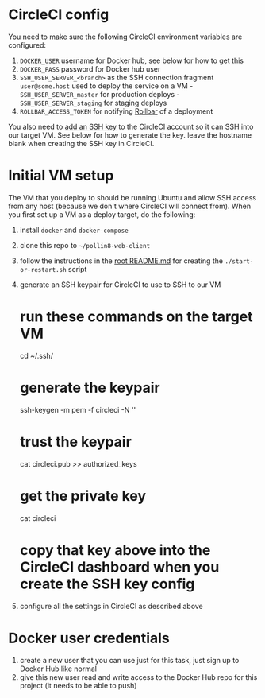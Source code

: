 # CircleCI config
You need to make sure the following CircleCI environment variables are configured:

  1. `DOCKER_USER` username for Docker hub, see below for how to get this
  1. `DOCKER_PASS` password for Docker hub user
  1. `SSH_USER_SERVER_<branch>` as the SSH connection fragment `user@some.host` used to deploy the service on a VM
    - `SSH_USER_SERVER_master` for production deploys
    - `SSH_USER_SERVER_staging` for staging deploys
  1. `ROLLBAR_ACCESS_TOKEN` for notifying [Rollbar](https://docs.rollbar.com/reference#section-authentication) of a deployment

You also need to [add an SSH key](https://circleci.com/docs/2.0/add-ssh-key/) to the CircleCI account so it can SSH into
our target VM. See below for how to generate the key. leave the hostname blank when creating the SSH key in CircleCI.

# Initial VM setup

The VM that you deploy to should be running Ubuntu and allow SSH access from any host (because we don't where CircleCI
will connect from). When you first set up a VM as a deploy target, do the following:

  1. install `docker` and `docker-compose`
  1. clone this repo to `~/pollin8-web-client`
  1. follow the instructions in the [root README.md](../README.md) for creating the `./start-or-restart.sh` script
  1. generate an SSH keypair for CircleCI to use to SSH to our VM

        # run these commands on the target VM
        cd ~/.ssh/
        # generate the keypair
        ssh-keygen -m pem -f circleci -N ''
        # trust the keypair
        cat circleci.pub >> authorized_keys
        # get the private key
        cat circleci
        # copy that key above into the CircleCI dashboard when you create the SSH key config

  1. configure all the settings in CircleCI as described above

# Docker user credentials

  1. create a new user that you can use just for this task, just sign up to Docker Hub like normal
  1. give this new user read and write access to the Docker Hub repo for this project (it needs to be able to push)
